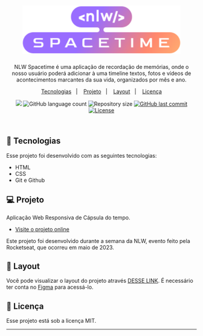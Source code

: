 <h1 align="center"><img src="assets/logo.svg" width="420px" /></h1>

 <p align="center">
NLW Spacetime é uma aplicação de recordação de memórias, onde o nosso usuário poderá adicionar à uma timeline textos, fotos e vídeos de acontecimentos marcantes da sua vida, organizados por mês e ano.
</p>

<p align="center">
  <a href="#-tecnologias">Tecnologias</a>&nbsp;&nbsp;&nbsp;|&nbsp;&nbsp;&nbsp;
  <a href="#-projeto">Projeto</a>&nbsp;&nbsp;&nbsp;|&nbsp;&nbsp;&nbsp;
  <a href="#-layout">Layout</a>&nbsp;&nbsp;&nbsp;|&nbsp;&nbsp;&nbsp;
  <a href="#memo-licença">Licença</a>
</p>

<p align="center">
  <img src="https://img.shields.io/badge/made%20by-SWEYD%20MANAF-8348EE?style=flat-square">
  <img alt="GitHub language count" src="https://img.shields.io/github/languages/count/sweydmanaf/nlw-explorer-spacetime?color=8348EE&style=flat-square">
  <img alt="Repository size" src="https://img.shields.io/github/repo-size/sweydmanaf/nlw-explorer-spacetime?color=8348EE&style=flat-square">
  <a href="https://github.com/sweydmanaf/commits/master">
    <img alt="GitHub last commit" src="https://img.shields.io/github/last-commit/sweydmanaf/nlw-explorer-spacetime?color=8348EE&style=flat-square">
  </a>
  <a href="https://opensource.org/licenses/MIT">
    <img alt="License" src="https://img.shields.io/badge/license-MIT-8348EE?style=flat-square">
  </a>
</p>

<br>

## 🚀 Tecnologias

Esse projeto foi desenvolvido com as seguintes tecnologias:

- HTML
- CSS
- Git e Github

## 💻 Projeto

Aplicação Web Responsiva de Cápsula do tempo.

- [Visite o projeto online](https://sweydmanaf.github.io/nlw-explorer-spacetime/)

Este projeto foi desenvolvido durante a semana da NLW, evento feito pela Rocketseat, que ocorreu em maio de 2023.

## 🔖 Layout

Você pode visualizar o layout do projeto através [DESSE LINK](https://www.figma.com/file/xllhBAkuLVflqR1WB9SzTj/Capsula-do-Tempo---Trilha-Explorer?type=design&node-id=306%3A3&t=l2mqywaCaALXnqil-1). É necessário ter conta no [Figma](https://figma.com) para acessá-lo.

## :memo: Licença

Esse projeto está sob a licença MIT.

---
